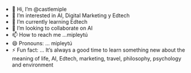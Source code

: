 - 👋 Hi, I’m @castlemiple
- 👀 I’m interested in AI, Digital Marketing y Edtech
- 🌱 I’m currently learning Edtech
- 💞️ I’m looking to collaborate on AI
- 📫 How to reach me ...mipleytú
- 😄 Pronouns: ... mipleytú
- ⚡ Fun fact: ... It’s always a good time to learn something new about the meaning of life, AI, Edtech, marketing, travel, philosophy, psychology and environment

<!---
castlemiple/castlemiple is a ✨ special ✨ repository because its `README.md` (this file) appears on your GitHub profile.
You can click the Preview link to take a look at your changes.
--->
